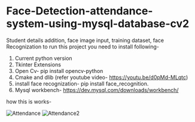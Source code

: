 # Face-Detection-attendance-system-using-mysql-database-cv2
Student details addition, face image input, training dataset, face Recognization
to run this project you need to install following-
1. Current python version
2. Tkinter Extensions
3. Open Cv- pip install opencv-python
4. Cmake and dlib (refer youtube video- https://youtu.be/d0pMd-MLqtc)
5. install face recognization- pip install face_recognition.
6. Mysql workbench- https://dev.mysql.com/downloads/workbench/

how this is works- 

![Attendance](https://github.com/manaliiidixit/Face-Detection-attendance-system-using-mysql-database-cv2/assets/112846161/6ef3a74d-8db5-4bb8-818a-c00c94e2c387)
![Attendance2](https://github.com/manaliiidixit/Face-Detection-attendance-system-using-mysql-database-cv2/assets/112846161/36c78f61-f5bf-4a3e-a030-36d4d1d501a5)

